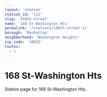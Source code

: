 ```yaml
---
layout: 'station'
station_id: '112'
slug: '168th-street'
name: '168 St-Washington Hts'
permalink: '/stations/168th-street-1/'
borough: 'Manhattan'
neighborhood: 'Washington Heights'
zip_code: '10032'
routes:
  - 1
---
```

# 168 St-Washington Hts

Station page for 168 St-Washington Hts.
